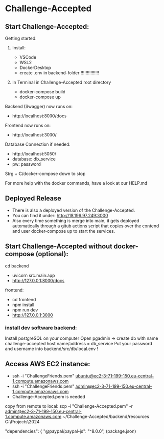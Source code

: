 # Challenge-Accepted

## Start Challenge-Accepted:

Getting started:

1. Install:

   - VSCode
   - WSL2
   - DockerDesktop
   - create .env in backend-folder !!!!!!!!!!!!!!!

2. In Terminal in Challenge-Accepted root directory
   - docker-compose build
   - docker-compose up

Backend (Swagger) now runs on:

- http://localhost:8000/docs

Frontend now runs on:

- http://localhost:3000/

Database Connection if needed:

- http://localhost:5050/
- database: db_service
- pw: password

Strg + C/docker-compose down to stop

For more help with the docker commands, have a look at our HELP.md

## Deployed Release

- There is also a deployed version of the Challenge-Accepted.
- You can find it under: http://18.196.97.249:3000
- Also every time something is merge into main, it gets deployed automatically
  through a gitub actions script that copies over the contend and user docker-compose up
  to start the services.

## Start Challenge-Accepted without docker-compose (optional):

cd backend

- uvicorn src.main:app
- http://127.0.0.1:8000/docs

frontend:

- cd frontend
- npm install
- npm run dev
- http://127.0.0.1:3000

### install dev software backend:

Install postgreSQL on your computer
Open pgadmin -> create db with name challenge-accepted
host name/address = db_service
Put your password and username into backend/src/db/local.env !

## Access AWS EC2 instance:

- ssh -i "ChallengeFriends.pem" ubuntu@ec2-3-71-199-150.eu-central-1.compute.amazonaws.com
- ssh -i "ChallengeFriends.pem" admin@ec2-3-71-199-150.eu-central-1.compute.amazonaws.com
- Challenge-Accepted.pem is needed

copy from remote to local:
scp -i "Challenge-Accepted.pem" -r admin@ec2-3-71-199-150.eu-central-1.compute.amazonaws.com:~/Challenge-Accepted/backend/resources C:\Projects\2024

"dependencies": {
"@paypal/paypal-js": "^8.0.0",
(package.json)
